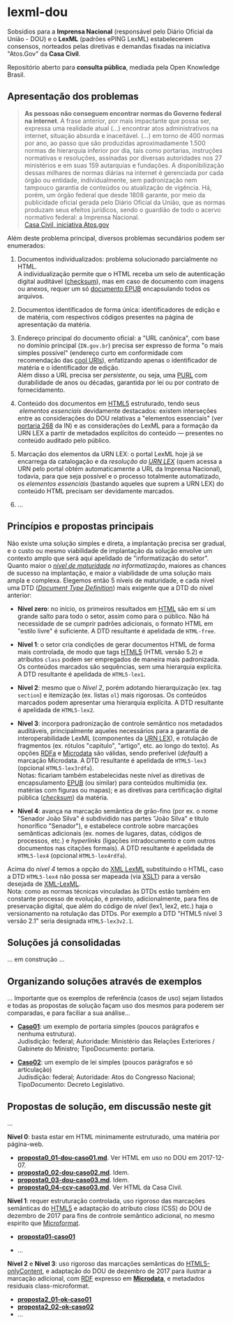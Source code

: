 # lexml-dou
Sobsídios para a **Imprensa Nacional** (responsável pelo Diário Oficial da União - DOU) e o **LexML** (padrões ePING LexML) estabelecerem consensos, norteados pelas diretivas e demandas fixadas na iniciativa "Atos.Gov" da **Casa Civil**.

Repositório aberto para **consulta pública**, mediada pela Open Knowledge Brasil.

## Apresentação dos problemas

> **As pessoas não conseguem encontrar normas do Governo federal na internet**. A
frase anterior, por mais impactante que possa ser, expressa uma realidade atual (...) encontrar atos administrativos na internet, situação absurda e inaceitável.  (...) em torno de 400 normas por ano, ao passo que são produzidas aproximadamente 1.500 normas de hierarquia inferior por dia, tais como portarias, instruções normativas e resoluções, assinadas por diversas autoridades nos 27 ministérios e em suas 159 autarquias e fundações. A disponibilização dessas milhares de normas diárias na internet é gerenciada por cada órgão ou entidade, individualmente, sem padronização nem tampouco garantia de conteúdos ou atualização de vigência. Há, porém, um órgão federal que desde 1808 garante, por meio da publicidade oficial gerada pelo Diário Oficial da União, que as normas produzam seus efeitos jurídicos, sendo o guardião de todo o acervo normativo federal: a Imprensa Nacional.<br/>[Casa Civil, iniciativa Atos.gov](subsidios/PaperAtosGov.pdf)

Além deste problema principal, diversos problemas secundários podem ser enumerados:

1. Documentos individualizados: problema solucionado parcialmente no HTML. <br/>A individualização permite que o HTML receba um selo de autenticação digital auditável  ([checksum](https://en.wikipedia.org/wiki/Checksum)), mas em caso de documento com imagens ou anexos, requer um só [documento EPUB](https://en.wikipedia.org/wiki/EPUB) encapsulando todos os arquivos.

2. Documentos identificados de forma única: identificadores de edição e de matéria, com respectivos códigos presentes na página de apresentação da matéria.

3. Endereço principal do documento oficial: a "URL canônica", com base no domínio principal (`IN.gov.br`) precisa ser expresso de forma "o mais simples possível" (endereço curto em conformidade com recomendação das [cool URIs](https://www.w3.org/TR/cooluris/)), enfatizando apenas o identificador de matéria e o identificador de edição. <br/>Além disso a URL precisa ser *persistente*, ou seja, uma [PURL](https://en.wikipedia.org/wiki/Persistent_uniform_resource_locator) com durabilidade de anos ou décadas, garantida por lei ou por contrato de fornecidamento.

4. Conteúdo dos documentos em [HTML5](https://www.w3.org/TR/html5/) estruturado, tendo seus  *elementos essenciais* devidamente destacados: existem interseções entre as considerações do DOU relativas a "elementos essenciais" (ver [portaria 268](http://lexml.gov.br/urn/urn:lex:br:imprensa.nacional:portaria:2009-10-05;268) da IN) e as considerações do LexML para a formação da URN LEX a partir de metadados explícitos do conteúdo &mdash; presentes no conteúdo auditado pelo público.

5. Marcação dos elementos da URN LEX: o portal LexML hoje já se encarrega da catalogação e da *resolução da [URN LEX](https://pt.wikipedia.org/wiki/Lex_(URN))* (quem acessa a URN pelo portal obtém automaticamente a URL da Imprensa Nacional), todavia, para que seja possível e o processo totalmente automatizado, os *elementos essenciais* (bastando aqueles que suprem a URN LEX) do conteúdo HTML precisam ser devidamente marcados.

6. ...

## Princípios e propostas principais

Não existe uma solução simples e direta, a implantação precisa ser gradual, e o custo ou mesmo viabilidade de implantação da solução envolve um contexto amplo que será aqui apelidado de "informatização do setor".  Quanto maior o *[nível  de maturidade](https://en.wikipedia.org/wiki/Capability_Maturity_Model) na informatização*, maiores as chances de sucesso na implantação, e maior a viabilidade de uma solução mais ampla e complexa. Elegemos então 5 níveis de maturidade, e cada nível uma DTD ([*Document Type Definition*](https://en.wikipedia.org/wiki/Document_type_definition)) mais exigente que a DTD do nível anterior:

* **Nível zero**: no início, os primeiros resultados em [HTML](https://pt.wikipedia.org/wiki/HTML) são em si um grande salto para todo o setor, assim como para o público. Não há necessidade de se cumprir padrões adicionais, o formato HTML em "estilo livre" é suficiente. A DTD resultante é apelidada de `HTML-free`.

* **Nível 1**: o setor cria condições de gerar  documentos HTML de forma mais  controlada, de modo que tags [HTML5](https://www.w3.org/TR/html5/) (HTML versão 5.2) e atributos `class` podem ser empregados de maneira mais padronizada. Os conteúdos marcados são sequências, sem uma hierarquia explícita. A DTD resultante é apelidada de `HTML5-lex1`.

* **Nível 2**: mesmo que o *Nível 2*, porém adotando hierarquização (ex. tag `section`) e itemização (ex. listas `ol`) mais rigorosas. Os conteúdos marcados podem apresentar uma hierarquia explícita. A DTD resultante é apelidada de `HTML5-lex2`.

* **Nível 3**: incorpora padronização de controle semântico nos metadados auditáveis, principalmente aqueles necessários para a garantia de interoperabilidade LexML (componentes da [URN LEX](https://pt.wikipedia.org/wiki/Lex_(URN)#Identificadores_transparentes)), e rotulação de fragmentos (ex. rótulos  "capítulo", "artigo", etc. ao longo do texto). As opções [RDFa](https://www.w3.org/TR/rdfa-core/) e [Microdata](https://en.wikipedia.org/wiki/Microdata_(HTML)) são válidas, sendo preferível (*default*) a marcação Microdata. A DTD resultante é apelidada de `HTML5-lex3` (opcional  `HTML5-lex3rdfa`).<br/>Notas: ficariam também estabelecidas neste nível as diretivas de encapsulamento [EPUB](https://en.wikipedia.org/wiki/EPUB) (ou similar) para  conteúdos multimidia (ex. matérias com figuras ou mapas); e as diretivas para certificação digital pública ([*checksum*](https://en.wikipedia.org/wiki/Checksum)) da matéria.

* **Nível 4**: avança na marcação semântica de grão-fino (por ex. o nome "Senador João Silva" é subdividido nas partes "João Silva" e  titulo honorífico "Senador"), e estabelece controle sobre marcações semânticas adicionais (ex. nomes de lugares, datas, códigos de processos, etc.) e *hyperlinks* (ligações intradocumento e com outros documentos nas citações formais).  A DTD resultante é apelidada de `HTML5-lex4` (opcional  `HTML5-lex4rdfa`).

Acima do *nível 4* temos a opção do [XML LexML](http://projeto.lexml.gov.br/documentacao/Parte-3-XML-Schema.pdf) substituindo o HTML, caso a DTD `HTML5-lex4` não possa ser mapeada (via [XSLT](https://en.wikipedia.org/wiki/XSLT)) para a versão desejada de [XML-LexML](http://projeto.lexml.gov.br/documentacao/Parte-3-XML-Schema.pdf). <br/>Nota: como as normas técnicas vinculadas às DTDs estão também em constante processo de evolução, é previsto, adicionalmente, para fins de preservação digital, que além do código de *nível* (lex1, lex2, etc.) haja o versionamento  na rotulação das DTDs. Por exemplo a DTD "HTML5 nível 3 versão 2.1" seria designada `HTML5-lex3v2.1`.

## Soluções já consolidadas
... em construção ...

## Organizando soluções através de exemplos

... Importante que os exemplos de referência (casos de uso) sejam listados e todas as propostas de solução façam uso dos mesmos para poderem ser comparadas, e para faciliar a sua análise...

* [**Caso01**](casos/caso01.md): um exemplo de portaria simples (poucos parágrafos e nenhuma estrutura).  <br/>Judisdição: federal; Autoridade: Ministério das Relações Exteriores / Gabinete do Ministro; TipoDocumento: portaria.  

* [**Caso02**](casos/caso02.md): um exemplo de lei simples (poucos parágrafos e só articulação)<br/> Judisdição: federal; Autoridade: Atos do Congresso Nacional; TipoDocumento: Decreto Legislativo.

## Propostas de solução, em discussão neste git
...

**Nível 0**: basta estar em HTML minimamente estruturado, uma matéria por página-web.

* [**proposta0_01-dou-caso01.md**](propostas/nivel0/proposta0_01-dou-caso01.md). Ver HTML em uso no DOU em 2017-12-07.
* [**proposta0_02-dou-caso02.md**](propostas/nivel0/proposta0_02-dou-caso02.md). Idem.
* [**proposta0_03-dou-caso03.md**](propostas/nivel0/proposta0_03-dou-caso03.md). Idem.
* [**proposta0_04-ccv-caso03.md**](propostas/nivel0/proposta0_04-ccv-caso03.md). Ver HTML da Casa Civil.


**Nível 1**: requer estruturação controlada, uso rigoroso das marcações semânticas do [HTML5](https://github.com/okfn-brasil/HTML5-onlyContent) e adaptação do atributo *class* (CSS) do DOU de dezembro de 2017 para fins de controle semântico adicional, no mesmo espirito que [Microformat](https://en.wikipedia.org/wiki/Microformat).

* [**proposta01-caso01**](propostas/nivel1/proposta1_01-caso01.md)

* ...

**Nível 2** e **Nível 3**: uso rigoroso das marcações semânticas do [HTML5-onlyContent](https://github.com/okfn-brasil/HTML5-onlyContent), e adaptação do DOU de dezembro de 2017 para ilustrar a marcação adicional, com [RDF](https://en.wikipedia.org/wiki/Resource_Description_Framework) expresso em  **[Microdata](https://en.wikipedia.org/wiki/Microdata_(HTML))**, e metadados residuais class-microformat.

* [**proposta2_01-ok-caso01**](propostas/nivel2/proposta2_01-ok-caso01.md)
* [**proposta2_02-ok-caso02**](propostas/nivel2/proposta2_02-ok-caso02.md)
* ...
